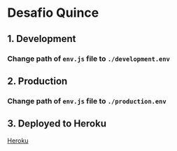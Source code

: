 # Desafio Quince

## 1. Development

### Change path of `env.js` file to `./development.env`

## 2. Production

### Change path of `env.js` file to `./production.env`

## 3. Deployed to Heroku

[Heroku](http://ecommerced15.herokuapp.com)
